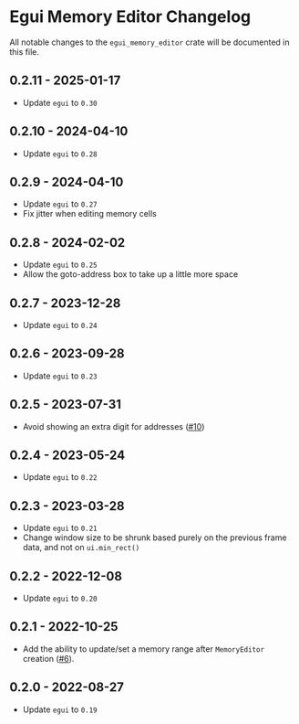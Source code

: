 # Egui Memory Editor Changelog

All notable changes to the `egui_memory_editor` crate will be documented in this file.

## 0.2.11 - 2025-01-17

* Update `egui` to `0.30`

## 0.2.10 - 2024-04-10

* Update `egui` to `0.28`

## 0.2.9 - 2024-04-10

* Update `egui` to `0.27`
* Fix jitter when editing memory cells

## 0.2.8 - 2024-02-02

* Update `egui` to `0.25`
* Allow the goto-address box to take up a little more space

## 0.2.7 - 2023-12-28

* Update `egui` to `0.24`

## 0.2.6 - 2023-09-28

* Update `egui` to `0.23`

## 0.2.5 - 2023-07-31

* Avoid showing an extra digit for addresses ([#10](https://github.com/Hirtol/egui_memory_editor/pull/10))

## 0.2.4 - 2023-05-24

* Update `egui` to `0.22`

## 0.2.3 - 2023-03-28

* Update `egui` to `0.21`
* Change window size to be shrunk based purely on the previous frame data, and not on `ui.min_rect()`

## 0.2.2 - 2022-12-08

* Update `egui` to `0.20`

## 0.2.1 - 2022-10-25

* Add the ability to update/set a memory range after `MemoryEditor`
  creation ([#6](https://github.com/Hirtol/egui_memory_editor/pull/6)).

## 0.2.0 - 2022-08-27

* Update `egui` to `0.19`